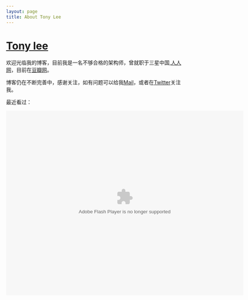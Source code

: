 ```yaml
---
layout: page
title: About Tony Lee
---
```

# [Tony lee][]

欢迎光临我的博客，目前我是一名不够合格的架构师，曾就职于三星中国,<a href="http://www.renren.com" class="external" target="_blank">人人网</a>，目前在<a href="http://www.douban.com/people/Tony.Lee/" class="external" target="_blank">豆瓣网</a>。

博客仍在不断完善中，感谢关注，如有问题可以给我<a href="" title="邮箱" onclick="alert('zzzzhe At Gmail');return false;">Mail</a>，或者在<a href="http://twitter.com/zzzzhe" title="hacker" target="_blank" class="external">Twitter</a>关注我。

最近看过：
<div><object classid="clsid:d27cdb6e-ae6d-11cf-96b8-444553540000" codebase="http://fpdownload.macromedia.com/pub/shockwave/cabs/flash/swflash.cab#version=7,0,0,0" width="650" height="505" id="passing" > <param name="movie" value="http://www.douban.com/doushow/beiyuu/collection_latest_movie|book_15_5_medium_logo_noself/doushow.swf" /> <param name="quality" value="high" /> <param name="scale" value="noscale"/> <param name="align" value="tl"/> <param name="wmode" value="transparent"/> <embed src="http://www.douban.com/doushow/beiyuu/collection_latest_movie|book_15_5_medium_logo_noself/doushow.swf" wmode="transparent" quality="high" width="650" height="505" name="passing" scale="noscale" align="tl" type="application/x-shockwave-flash" pluginspage="http://www.macromedia.com/go/getflashplayer" /> </object></div>

<!--
<h3 class="about">More About Me</h3>
<div class="about-link">
    <a href="" title="邮箱" target="_blank" onclick="alert('zzzzhe At gmail');return false;">Mail&gt;&gt;</a>
    <a href="http://www.douban.com/people/Tony.Lee" title="我的书影音" target="_blank">豆瓣&gt;&gt;</a>
    <a href="http://twitter.com/#!/zzzzhe" title="闲言碎语" target="_blank">Twitter&gt;&gt;</a>
    <a href="http://www.github.com/xuanhan863" title="Github" target="_blank">Github&gt;&gt;</a>
    <a href="http://www.zhihu.com/people/zzzzhe" title="我回答的问题" target="_blank">知乎&gt;&gt;</a>
</div>
-->

[Tony Lee]: http://blog.huoxu.me "Tony Lee"

